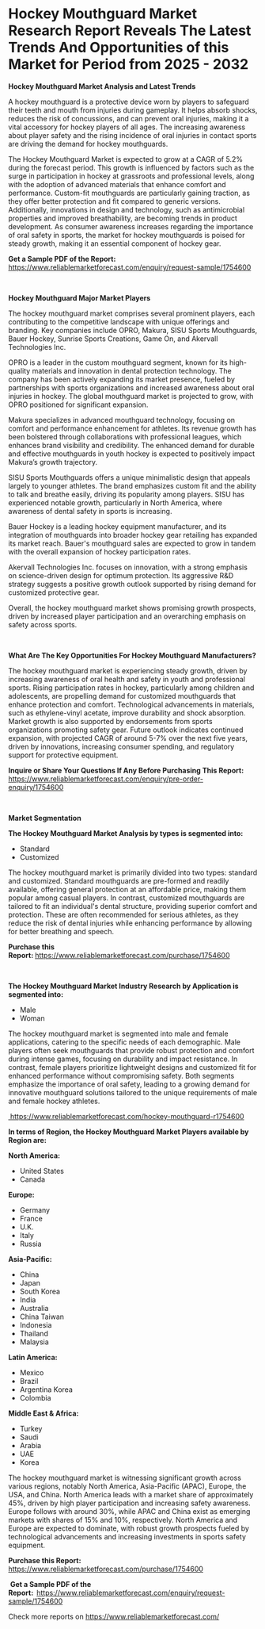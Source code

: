 <p><h1>Hockey Mouthguard Market Research Report Reveals The Latest Trends And Opportunities of this Market for Period from 2025 - 2032</h1></p><p><strong>Hockey Mouthguard Market Analysis and Latest Trends</strong></p>
<p><p>A hockey mouthguard is a protective device worn by players to safeguard their teeth and mouth from injuries during gameplay. It helps absorb shocks, reduces the risk of concussions, and can prevent oral injuries, making it a vital accessory for hockey players of all ages. The increasing awareness about player safety and the rising incidence of oral injuries in contact sports are driving the demand for hockey mouthguards.</p><p>The Hockey Mouthguard Market is expected to grow at a CAGR of 5.2% during the forecast period. This growth is influenced by factors such as the surge in participation in hockey at grassroots and professional levels, along with the adoption of advanced materials that enhance comfort and performance. Custom-fit mouthguards are particularly gaining traction, as they offer better protection and fit compared to generic versions. Additionally, innovations in design and technology, such as antimicrobial properties and improved breathability, are becoming trends in product development. As consumer awareness increases regarding the importance of oral safety in sports, the market for hockey mouthguards is poised for steady growth, making it an essential component of hockey gear.</p></p>
<p><strong>Get a Sample PDF of the Report:&nbsp;</strong> <a href="https://www.reliablemarketforecast.com/enquiry/request-sample/1754600?utm_campaign=3574&utm_medium=2&utm_source=Github&utm_content=ia&utm_term=04042025&utm_id=hockey-mouthguard">https://www.reliablemarketforecast.com/enquiry/request-sample/1754600</a></p>
<p>&nbsp;</p>
<p><strong>Hockey Mouthguard Major Market Players</strong></p>
<p><p>The hockey mouthguard market comprises several prominent players, each contributing to the competitive landscape with unique offerings and branding. Key companies include OPRO, Makura, SISU Sports Mouthguards, Bauer Hockey, Sunrise Sports Creations, Game On, and Akervall Technologies Inc.</p><p>OPRO is a leader in the custom mouthguard segment, known for its high-quality materials and innovation in dental protection technology. The company has been actively expanding its market presence, fueled by partnerships with sports organizations and increased awareness about oral injuries in hockey. The global mouthguard market is projected to grow, with OPRO positioned for significant expansion.</p><p>Makura specializes in advanced mouthguard technology, focusing on comfort and performance enhancement for athletes. Its revenue growth has been bolstered through collaborations with professional leagues, which enhances brand visibility and credibility. The enhanced demand for durable and effective mouthguards in youth hockey is expected to positively impact Makura’s growth trajectory.</p><p>SISU Sports Mouthguards offers a unique minimalistic design that appeals largely to younger athletes. The brand emphasizes custom fit and the ability to talk and breathe easily, driving its popularity among players. SISU has experienced notable growth, particularly in North America, where awareness of dental safety in sports is increasing.</p><p>Bauer Hockey is a leading hockey equipment manufacturer, and its integration of mouthguards into broader hockey gear retailing has expanded its market reach. Bauer's mouthguard sales are expected to grow in tandem with the overall expansion of hockey participation rates.</p><p>Akervall Technologies Inc. focuses on innovation, with a strong emphasis on science-driven design for optimum protection. Its aggressive R&D strategy suggests a positive growth outlook supported by rising demand for customized protective gear.</p><p>Overall, the hockey mouthguard market shows promising growth prospects, driven by increased player participation and an overarching emphasis on safety across sports.</p></p>
<p>&nbsp;</p>
<p><strong>What Are The Key Opportunities For Hockey Mouthguard Manufacturers?</strong></p>
<p><p>The hockey mouthguard market is experiencing steady growth, driven by increasing awareness of oral health and safety in youth and professional sports. Rising participation rates in hockey, particularly among children and adolescents, are propelling demand for customized mouthguards that enhance protection and comfort. Technological advancements in materials, such as ethylene-vinyl acetate, improve durability and shock absorption. Market growth is also supported by endorsements from sports organizations promoting safety gear. Future outlook indicates continued expansion, with projected CAGR of around 5-7% over the next five years, driven by innovations, increasing consumer spending, and regulatory support for protective equipment.</p></p>
<p><strong>Inquire or Share Your Questions If Any Before Purchasing This Report:</strong> <a href="https://www.reliablemarketforecast.com/enquiry/pre-order-enquiry/1754600?utm_campaign=3574&utm_medium=2&utm_source=Github&utm_content=ia&utm_term=04042025&utm_id=hockey-mouthguard">https://www.reliablemarketforecast.com/enquiry/pre-order-enquiry/1754600</a></p>
<p>&nbsp;</p>
<p><strong>Market Segmentation</strong></p>
<p><strong>The Hockey Mouthguard Market Analysis by types is segmented into:</strong></p>
<p><ul><li>Standard</li><li>Customized</li></ul></p>
<p><p>The hockey mouthguard market is primarily divided into two types: standard and customized. Standard mouthguards are pre-formed and readily available, offering general protection at an affordable price, making them popular among casual players. In contrast, customized mouthguards are tailored to fit an individual's dental structure, providing superior comfort and protection. These are often recommended for serious athletes, as they reduce the risk of dental injuries while enhancing performance by allowing for better breathing and speech.</p></p>
<p><strong>Purchase this Report:&nbsp;</strong><a href="https://www.reliablemarketforecast.com/purchase/1754600?utm_campaign=3574&utm_medium=2&utm_source=Github&utm_content=ia&utm_term=04042025&utm_id=hockey-mouthguard">https://www.reliablemarketforecast.com/purchase/1754600</a></p>
<p>&nbsp;</p>
<p><strong>The Hockey Mouthguard Market Industry Research by Application is segmented into:</strong></p>
<p><ul><li>Male</li><li>Woman</li></ul></p>
<p><p>The hockey mouthguard market is segmented into male and female applications, catering to the specific needs of each demographic. Male players often seek mouthguards that provide robust protection and comfort during intense games, focusing on durability and impact resistance. In contrast, female players prioritize lightweight designs and customized fit for enhanced performance without compromising safety. Both segments emphasize the importance of oral safety, leading to a growing demand for innovative mouthguard solutions tailored to the unique requirements of male and female hockey athletes.</p></p>
<p><a href="https://www.reliablemarketforecast.com/hockey-mouthguard-r1754600?utm_campaign=3574&utm_medium=2&utm_source=Github&utm_content=ia&utm_term=04042025&utm_id=hockey-mouthguard">&nbsp;https://www.reliablemarketforecast.com/hockey-mouthguard-r1754600</a></p>
<p><strong>In terms of Region, the Hockey Mouthguard Market Players available by Region are:</strong></p>
<p>
    <p> <strong> North America: </strong>
        <ul>
            <li>United States</li>
            <li>Canada</li>
        </ul>
        </p> 
    <p> <strong> Europe: </strong>
        <ul>
            <li>Germany</li>
            <li>France</li>
            <li>U.K.</li>
            <li>Italy</li>
            <li>Russia</li>
        </ul>
        </p> 
    <p> <strong> Asia-Pacific: </strong>
        <ul>
            <li>China</li>
            <li>Japan</li>
            <li>South Korea</li>
            <li>India</li>
            <li>Australia</li>
            <li>China Taiwan</li>
            <li>Indonesia</li>
            <li>Thailand</li>
            <li>Malaysia</li>
        </ul>
        </p> 
    <p> <strong> Latin America: </strong>
        <ul>
            <li>Mexico</li>
            <li>Brazil</li>
            <li>Argentina Korea</li>
            <li>Colombia</li>
        </ul>
        </p> 
    <p> <strong> Middle East & Africa: </strong>
        <ul>
            <li>Turkey</li>
            <li>Saudi</li>
            <li>Arabia</li>
            <li>UAE</li>
            <li>Korea</li>
        </ul>
    </p>
    </p>
<p><p>The hockey mouthguard market is witnessing significant growth across various regions, notably North America, Asia-Pacific (APAC), Europe, the USA, and China. North America leads with a market share of approximately 45%, driven by high player participation and increasing safety awareness. Europe follows with around 30%, while APAC and China exist as emerging markets with shares of 15% and 10%, respectively. North America and Europe are expected to dominate, with robust growth prospects fueled by technological advancements and increasing investments in sports safety equipment.</p></p>
<p><strong>Purchase this Report: </strong><a href="https://www.reliablemarketforecast.com/purchase/1754600?utm_campaign=3574&utm_medium=2&utm_source=Github&utm_content=ia&utm_term=04042025&utm_id=hockey-mouthguard">https://www.reliablemarketforecast.com/purchase/1754600</a></p>
<p>&nbsp;<strong>Get a Sample PDF of the Report:&nbsp;&nbsp;</strong><a href="https://www.reliablemarketforecast.com/enquiry/request-sample/1754600?utm_campaign=3574&utm_medium=2&utm_source=Github&utm_content=ia&utm_term=04042025&utm_id=hockey-mouthguard">https://www.reliablemarketforecast.com/enquiry/request-sample/1754600</a></p>
<p><strong></strong></p>
<p>Check more reports on <a href="https://www.reliablemarketforecast.com/?utm_campaign=3574&utm_medium=2&utm_source=Github&utm_content=ia&utm_term=04042025&utm_id=hockey-mouthguard">https://www.reliablemarketforecast.com/</a></p>